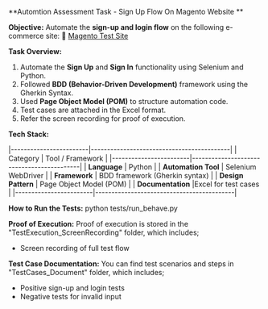 **Automtion Assessment Task - Sign Up Flow On Magento Website **

**Objective:**
Automate the **sign-up and login flow** on the following e-commerce site:
🔗 [Magento Test Site](https://magento.softwaretestingboard.com/)

**Task Overview:**
1. Automate the **Sign Up** and **Sign In** functionality using Selenium and Python.
2. Followed **BDD (Behavior-Driven Development)** framework using the Gherkin Syntax.
3. Used **Page Object Model (POM)** to structure automation code.
4. Test cases are attached in the Excel format.
5. Refer the screen recording for proof of execution.

**Tech Stack:**

|------------------------|-------------------------------------------|
| Category               | Tool / Framework                          |
|------------------------|-------------------------------------------|
| **Language**           | Python                                    |
| **Automation Tool**    | Selenium WebDriver                        |
| **Framework**          | BDD framework (Gherkin syntax)            |
| **Design Pattern**     | Page Object Model (POM)                   |
| **Documentation**      |Excel for test cases                       |
|------------------------|-------------------------------------------|


**How to Run the Tests:**
python tests/run_behave.py

**Proof of Execution:**
Proof of execution is stored in the "TestExecution_ScreenRecording" folder, which includes;
* Screen recording of full test flow

**Test Case Documentation:**
You can find test scenarios and steps in "TestCases_Document" folder, which includes;
* Positive sign-up and login tests
* Negative tests for invalid input

